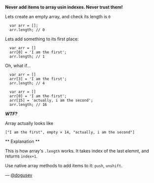 **Never add items to array usin indexes. Never trust them!**

Lets create an empty array, and check its length is `0`
```
  var arr = [];
  arr.length; // 0
```

Lets add something to its first place:

```
  var arr = []
  arr[0] = 'I am the first';
  arr.length; // 1
```

Oh, what if...


```
  var arr = []
  arr[3] = 'I am the first';
  arr.length; // 4
```

```
  var arr = []
  arr[0] = 'I am the first';
  arr[15] = 'actually, i am the second';
  arr.length; // 16
```

***WTF?***

Array actually looks like
```
["I am the first", empty × 14, "actually, i am the second"]
```

** Explanation **

This is how array's `.length` works. It takes index of the last elemnt, and returns `index+1`.

Use native array methods to add items to it: `push`, `unshift`.

— [@dogusev][1]

[1]:https://github.com/dogusev